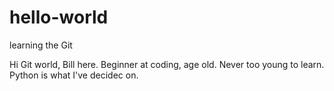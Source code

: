 # hello-world
learning the Git

Hi Git world, Bill here.
Beginner at coding, age old.  Never too young to learn.
Python is what I've decidec on.

